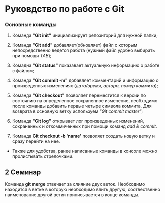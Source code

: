 # Руковдство по работе с Git

### Основные команды

1. Команда **"Git init"** инициализирует репозиторий для нужной папки;

2. Команда **"Git add"** добавляет(обновляет) файл с которым непосредственно ведется работа (нужный файл удобно выбирать при помощи *TAB*);

3. Комадна **"Git status"** показавает актуальную информацию о работе с файлом;

4. Команда **"Git commit -m"** добавляет комментарий и информацию о произведенных изменениях (*дата/время, автора, номер коммита*);

5. Команда **"Git checkout"** позволяет переместится к версии по состоянию на определенное сохраненное изменение, необходимо после команды добавить первые четыре символа коммита. Для возврата в основную ветку используем *"Git commit master"*;

6. Команда **"Git log"** открывает лог произведенных изменений, сохраненных и откоммиченных при помощи команд *add & commit*.

7. Команда **Git checkout -b 'name'** позволяет создать новую ветку и сразу перейти на нее.

* Также для удобства, ранее написанные команды в консоле можно пролистывать стрелочками.

## 2 Семинар

Команда **git merge** отвечает за слияние двух веток. Необходимо находится в ветке в которую необходимо влить другую, соотвественно наименование другой ветки приписывается в конце команды.